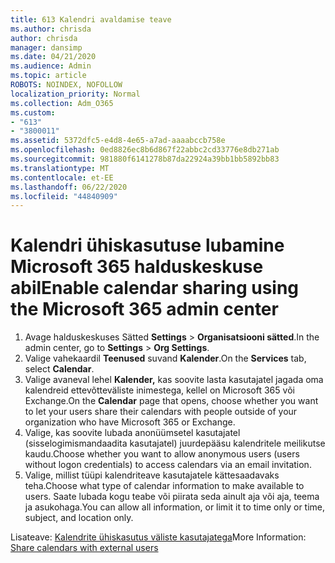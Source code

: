 ```yaml
---
title: 613 Kalendri avaldamise teave
ms.author: chrisda
author: chrisda
manager: dansimp
ms.date: 04/21/2020
ms.audience: Admin
ms.topic: article
ROBOTS: NOINDEX, NOFOLLOW
localization_priority: Normal
ms.collection: Adm_O365
ms.custom:
- "613"
- "3800011"
ms.assetid: 5372dfc5-e4d8-4e65-a7ad-aaaabccb758e
ms.openlocfilehash: 0ed8826ec8b6d867f22abbc2cd33776e8db271ab
ms.sourcegitcommit: 981880f6141278b87da22924a39bb1bb5892bb83
ms.translationtype: MT
ms.contentlocale: et-EE
ms.lasthandoff: 06/22/2020
ms.locfileid: "44840909"
---
```

# <a name="enable-calendar-sharing-using-the-microsoft-365-admin-center"></a><span data-ttu-id="743a2-102">Kalendri ühiskasutuse lubamine Microsoft 365 halduskeskuse abil</span><span class="sxs-lookup"><span data-stu-id="743a2-102">Enable calendar sharing using the Microsoft 365 admin center</span></span>

1. <span data-ttu-id="743a2-103">Avage halduskeskuses Sätted **Settings**   >   **Organisatsiooni sätted**.</span><span class="sxs-lookup"><span data-stu-id="743a2-103">In the admin center, go to  **Settings**  >  **Org Settings**.</span></span>
2. <span data-ttu-id="743a2-104">Valige vahekaardil **Teenused** suvand **Kalender**.</span><span class="sxs-lookup"><span data-stu-id="743a2-104">On the  **Services**  tab, select  **Calendar**.</span></span>
3. <span data-ttu-id="743a2-105">Valige avaneval lehel **Kalender,** kas soovite lasta kasutajatel jagada oma kalendreid ettevõtteväliste inimestega, kellel on Microsoft 365 või Exchange.</span><span class="sxs-lookup"><span data-stu-id="743a2-105">On the  **Calendar**  page that opens, choose whether you want to let your users share their calendars with people outside of your organization who have Microsoft 365 or Exchange.</span></span>
4. <span data-ttu-id="743a2-106">Valige, kas soovite lubada anonüümsetel kasutajatel (sisselogimismandaadita kasutajatel) juurdepääsu kalendritele meilikutse kaudu.</span><span class="sxs-lookup"><span data-stu-id="743a2-106">Choose whether you want to allow anonymous users (users without logon credentials) to access calendars via an email invitation.</span></span>
5. <span data-ttu-id="743a2-107">Valige, millist tüüpi kalendriteave kasutajatele kättesaadavaks teha.</span><span class="sxs-lookup"><span data-stu-id="743a2-107">Choose what type of calendar information to make available to users.</span></span> <span data-ttu-id="743a2-108">Saate lubada kogu teabe või piirata seda ainult aja või aja, teema ja asukohaga.</span><span class="sxs-lookup"><span data-stu-id="743a2-108">You can allow all information, or limit it to time only or time, subject, and location only.</span></span>

<span data-ttu-id="743a2-109">Lisateave: [Kalendrite ühiskasutus väliste kasutajatega](https://docs.microsoft.com/microsoft-365/admin/manage/share-calendars-with-external-users)</span><span class="sxs-lookup"><span data-stu-id="743a2-109">More Information: [Share calendars with external users](https://docs.microsoft.com/microsoft-365/admin/manage/share-calendars-with-external-users)</span></span>
